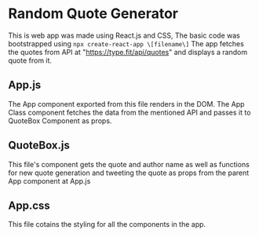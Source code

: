 # Random Quote Generator
This is web app was made using React.js and CSS, The basic code was bootstrapped using `npx create-react-app \[filename\]`
The app fetches the quotes from API at "https://type.fit/api/quotes" and displays a random quote from it.
## App.js
The App component exported from this file renders in the DOM. The App Class component fetches the data from the mentioned API and passes it to QuoteBox Component as props. 
## QuoteBox.js
This file's component gets the quote and author name as well as functions for new quote generation and tweeting the quote as props from the parent App component at App.js
## App.css
This file cotains the styling for all the components in the app.